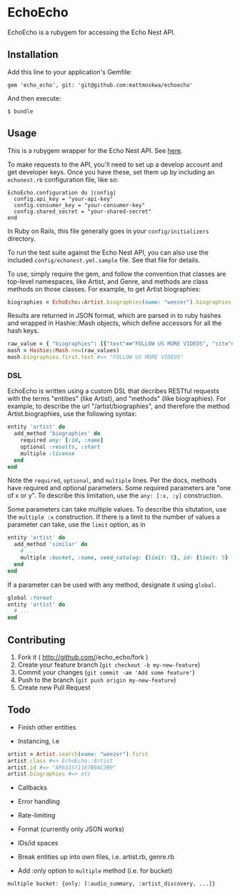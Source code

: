 # EchoEcho

EchoEcho is a rubygem for accessing the Echo Nest API.

## Installation

Add this line to your application's Gemfile:

    gem 'echo_echo', git: 'git@github.com:mattmoskwa/echoecho'

And then execute:

    $ bundle

## Usage

This is a rubygem wrapper for the Echo Nest API. See [here]( http://developer.echonest.com/docs/v4 ).

To make requests to the API, you'll need to set up a develop account and get developer keys. Once you have these, set them up by including an `echonest.rb` configuration file, like so:

```
EchoEcho.configuration do |config|
  config.api_key = "your-api-key"
  config.consumer_key = "your-consumer-key"
  config.shared_secret = "your-shared-secret"
end
```

In Ruby on Rails, this file generally goes in your `config/initializers` directory.

To run the test suite against the Echo Nest API, you can also use the included `config/echonest.yml.sample` file. See that file for details.

To use, simply require the gem, and follow the convention that classes are top-level namespaces, like Artist, and Genre,
and methods are class methods on those classes. For example, to get Artist biographies:

```ruby
biographies = EchoEcho::Artist.biographies(name: "weezer").biographies
```

Results are returned in JSON format, which are parsed in to ruby hashes and wrapped in Hashie::Mash objects,
which define accessors for all the hash keys.

```ruby
raw_value = { "biographies": [{"text"=>"FOLLOW US MORE VIDEOS", "site"=>"myspace", "url"=>"http://www.myspace.com/weezer#biography", "license"=>{"type"=>"unknown", "attribution"=>"n/a", "attribution-url"=>"http://www.myspace.com/weezer#biography", "url"=>"n/a", "version"=>"n/a"}, "truncated"=>true}]}
mash = Hashie::Mash.new(raw_values)
mash.biographies.first.text #=> "FOLLOW US MORE VIDEOS"
```

### DSL
EchoEcho is written using a custom DSL that decribes RESTful requests with the terms "entities" (like Artist),
and "methods" (like biographies). For example, to describe the url "/artist/biographies", and therefore the method Artist.biographies, use the following syntax:

```ruby
entity 'artist' do
  add_method 'biographies' do
    required any: [:id, :name]
    optional :results, :start
    multiple :license
  end
end
```

Note the `required`, `optional`, and `multiple` lines. Per the docs, methods have required and optional parameters. Some
required parameters are "one of x or y". To describe this limitation, use the `any: [:x, :y]` construction.

Some parameters can take multiple values. To describe this situtation, use the `multiple :x` construction. If there
is a limit to the number of values a parameter can take, use the `limit` option, as in

```ruby
entity 'artist' do
  add_method 'similar' do
    # ...
    multiple :bucket, :name, seed_catalog: {limit: 5}, id: {limit: 5}
  end
end
```

If a parameter can be used with any method, designate it using `global`.

```ruby
global :format
entity 'artist' do
  # ...
end
```

## Contributing

1. Fork it ( http://github.com/<my-github-username>/echo_echo/fork )
2. Create your feature branch (`git checkout -b my-new-feature`)
3. Commit your changes (`git commit -am 'Add some feature'`)
4. Push to the branch (`git push origin my-new-feature`)
5. Create new Pull Request


## Todo
- Finish other entities

- Instancing, i.e

```ruby
artist = Artist.search(name: "weezer").first
artist.class #=> EchoEcho::Artist
artist.id #=> "AR633SY1187B9AC3B9"
artist.biographies #=> etc
```

- Callbacks

- Error handling

- Rate-limiting

- Format (currently only JSON works)

- IDs/id spaces

- Break entities up into own files, i.e. artist.rb, genre.rb

- Add :only option to `multiple` method (i.e. for bucket)
```
multiple bucket: {only: [:audio_summary, :artist_discovery, ...]}
```